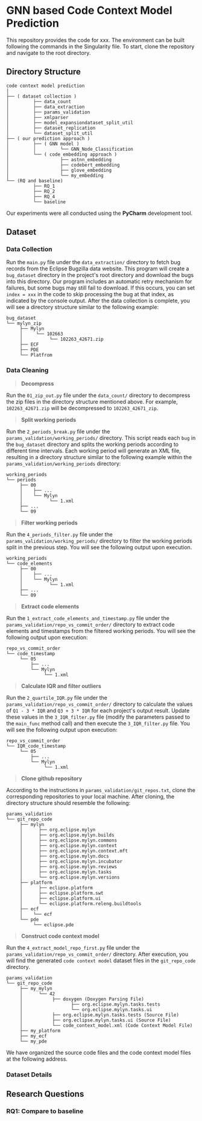 # GNN based Code Context Model Prediction

This repository provides the code for xxx. 
The environment can be built following the commands in the Singularity file. 
To start, clone the repository and navigate to the root directory.



## Directory Structure

```
code context model prediction
│
├── ( dataset collection )
│         ├── data_count
│         ├── data_extraction
│         ├── params_validation
│         ├── xmlparser
│         ├── model_expansiondataset_split_util
│         ├── dataset_replication
│         └── dataset_split_util
├── ( our prediction approach )
│         ├── ( GNN model )
│         │         └── GNN_Node_Classification
│         └── ( code embedding approach )
│                   ├── astnn_embedding
│                   ├── codebert_embedding
│                   ├── glove_embedding
│                   └── my_embedding
└── (RQ and baseline)
          ├── RQ_1
          ├── RQ_2
          ├── RQ_4
          └── baseline
```



Our experiments were all conducted using the **PyCharm** development tool.



## Dataset

### Data Collection

Run the `main.py` file under the `data_extraction/` directory to fetch bug records from the Eclipse Bugzilla data website. This program will create a `bug_dataset` directory in the project's root directory and download the bugs into this directory. Our program includes an automatic retry mechanism for failures, but some bugs may still fail to download. If this occurs, you can set `index = xxx` in the code to skip processing the bug at that index, as indicated by the console output. After the data collection is complete, you will see a directory structure similar to the following example:

```
bug_dataset
└── mylyn_zip
     ├── Mylyn
     │     └── 102663
     │			└── 102263_42671.zip
     ├── ECF
     ├── PDE
     └── Platfrom
```



### Data Cleaning

> **Decompress**

Run the `01_zip_out.py` file under the `data_count/` directory to decompress the zip files in the directory structure mentioned above. For example, `102263_42671.zip` will be decompressed to `102263_42671_zip`.

> **Split working periods**

Run the `2_periods_break.py` file under the `params_validation/working_periods/` directory. This script reads each `bug` in the `bug_dataset` directory and splits the working periods according to different time intervals. Each working period will generate an XML file, resulting in a directory structure similar to the following example within the `params_validation/working_periods` directory:

```bug_dataset
working_periods
└── periods
     ├── 00
     │	  ├── ...
     │    └── Mylyn
     │			└── 1.xml
     ├── ...
     └── 09
```

> **Filter working periods**

Run the `4_periods_filter.py` file under the `params_validation/working_periods/` directory to filter the working periods split in the previous step. You will see the following output upon execution.

```
working_periods
└── code_elements
     ├── 00
     │	  ├── ...
     │    └── Mylyn
     │			└── 1.xml
     ├── ...
     └── 09
```

> **Extract code elements**

Run the `1_extract_code_elements_and_timestamp.py` file under the `params_validation/repo_vs_commit_order/` directory to extract code elements and timestamps from the filtered working periods. You will see the following output upon execution:

```
repo_vs_commit_order
└── code_timestamp
     └── 05
     	 ├── ...
         └── Mylyn
     		  └── 1.xml
```

> **Calculate IQR and filter outliers**

Run the `2_quartile_IQR.py` file under the `params_validation/repo_vs_commit_order/` directory to calculate the values of `Q1 - 3 * IQR` and `Q3 + 3 * IQR` for each project's output result. Update these values in the `3_IQR_filter.py` file (modify the parameters passed to the `main_func` method call) and then execute the `3_IQR_filter.py` file. You will see the following output upon execution:

```
repo_vs_commit_order
└── IQR_code_timestamp
     └── 05
     	 ├── ...
         └── Mylyn
     		  └── 1.xml
```

> **Clone github repository**

According to the instructions in `params_validation/git_repos.txt`, clone the corresponding repositories to your local machine. After cloning, the directory structure should resemble the following:

```
params_validation
└── git_repo_code
     ├── mylyn
     │		├── org.eclipse.mylyn
     │		├── org.eclipse.mylyn.builds
     │		├── org.eclipse.mylyn.commons
     │		├── org.eclipse.mylyn.context
     │		├── org.eclipse.mylyn.context.mft
     │		├── org.eclipse.mylyn.docs
     │		├── org.eclipse.mylyn.incubator
     │		├── org.eclipse.mylyn.reviews
     │		├── org.eclipse.mylyn.tasks
     │		└── org.eclipse.mylyn.versions
     ├── platform
     │		├── eclipse.platform
     │		├── eclipse.platform.swt
     │		├── eclipse.platform.ui
     │		└── eclipse.platform.releng.buildtools
     ├── ecf
     │	  └── ecf
     └── pde
     	  └── eclipse.pde
```

> **Construct code context model**

Run the `4_extract_model_repo_first.py` file under the `params_validation/repo_vs_commit_order/` directory. After execution, you will find the generated `code context model` dataset files in the `git_repo_code` directory.

```
params_validation
└── git_repo_code
     ├── my_mylyn
     │		└── 42
     │			 ├── doxygen (Doxygen Parsing File)
     │				 	├── org.eclipse.mylyn.tasks.tests
     │				 	└── org.eclipse.mylyn.tasks.ui
     │			 ├── org.eclipse.mylyn.tasks.tests (Source File)
     │			 ├── org.eclipse.mylyn.tasks.ui (Source File)
     │			 └── code_context_model.xml (Code Context Model File)
     ├── my_platform
     ├── my_ecf
     └── my_pde
```

We have organized the source code files and the code context model files at the following address.



### Dataset Details



## Research Questions



### RQ1: Compare to baseline
